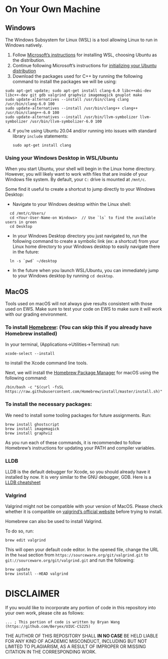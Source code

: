 # On Your Own Machine
## Windows

The Windows Subsystem for Linux (WSL) is a tool allowing Linux to run in Windows natively.

1.  Follow [Microsoft’s instructions](https://docs.microsoft.com/en-us/windows/wsl/install-win10) for installing WSL, choosing Ubuntu as the distribution.
2.  Continue following Microsoft’s instructions for [initializing your Ubuntu distribution](https://docs.microsoft.com/en-us/windows/wsl/initialize-distro)
3.  Download the packages used for C++ by running the following command to install the packages we will be using:

```
sudo apt-get update; sudo apt-get install clang-6.0 libc++abi-dev libc++-dev git gdb valgrind graphviz imagemagick gnuplot make
sudo update-alternatives --install /usr/bin/clang clang /usr/bin/clang-6.0 100
sudo update-alternatives --install /usr/bin/clang++ clang++ /usr/bin/clang++-6.0 100
sudo update-alternatives --install /usr/bin/llvm-symbolizer llvm-symbolizer /usr/bin/llvm-symbolizer-6.0 100
```

4.  If you’re using Ubuntu 20.04 and/or running into issues with standard library `include` statements:
    
    ```
    sudo apt-get install clang
    ```
    

### Using your Windows Desktop in WSL/Ubuntu

When you start Ubuntu, your shell will begin in the Linux home directory. However, you will likely want to work with files that are inside of your Windows file system. By default, your `C:` drive is mounted at `/mnt/c`.

Some find it useful to create a shortcut to jump directly to your Windows Desktop:

-   Navigate to your Windows desktop within the Linux shell:

```
  cd /mnt/c/Users/
  cd <Your-User-Name-on Windows>  // Use `ls` to find the available users in green
  cd Desktop
```

-   In your Windows Desktop directory you just navigated to, run the following command to create a symbolic link (ex: a shortcut) from your Linux home directory to your Windows desktop to easily navigate there in the future:

```
  ln -s `pwd` ~/desktop
```

-   In the future when you launch WSL/Ubuntu, you can immediately jump to your Windows desktop by running `cd desktop`.

## MacOS

Tools used on macOS will not always give results consistent with those used on EWS. Make sure to test your code on EWS to make sure it will work with our grading environment.

### To install [Homebrew](https://brew.sh/): (You can skip this if you already have Homebrew installed)

In your terminal, (Applications->Utilities->Terminal) run:

```
xcode-select --install
```

to install the Xcode command line tools.

Next, we will install the [Homebrew Package Manager](https://brew.sh/) for macOS using the following command:

```
/bin/bash -c "$(curl -fsSL https://raw.githubusercontent.com/Homebrew/install/master/install.sh)"
```

### To install the necessary packages:

We need to install some tooling packages for future assignments. Run:

```
brew install ghostscript
brew install imagemagick
brew install graphviz
```

As you run each of these commands, it is recommended to follow Homebrew’s instructions for updating your PATH and compiler variables.

### LLDB

LLDB is the default debugger for Xcode, so you should already have it installed by now. It is very similar to the GNU debugger, GDB. Here is a [LLDB cheatsheet](https://gist.github.com/ryanchang/a2f738f0c3cc6fbd71fa)

### Valgrind

Valgrind might not be compatible with your version of MacOS. Please check whether it is compatible on [valgrind’s official website](https://valgrind.org/) before trying to install.

Homebrew can also be used to install Valgrind.

To do so, run:

```
brew edit valgrind
```

This will open your default code editor. In the opened file, change the URL in the `head` section from `https://sourceware.org/git/valgrind.git` to `git://sourceware.org/git/valgrind.git` and run the following:

```
brew update
brew install --HEAD valgrind
```

# DISCLAIMER
If you would like to incorporate any portion of code in this repository into your own work, please cite as follows:

```
... ; This portion of code is written by Bryan Wang (https://github.com/Beryex/UIUC-CS225)
```

THE AUTHOR OF THIS REPOSITORY SHALL **IN NO CASE** BE HELD LIABLE FOR ANY KIND OF ACADEMIC MISCONDUCT, INCLUDING BUT NOT LIMITED TO PLAGIARISM, AS A RESULT OF IMPROPER OR MISSING CITATION IN THE CORRESPONDING WORK.
